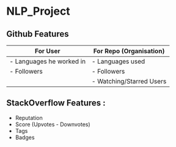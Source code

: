 # NLP_Project

##                       Github Features

|   For User              		|	For Repo (Organisation)     |    
| --------------------------------------|--------------------------------   |
|- Languages he worked in		|	- Languages used            |
|- Followers				|	- Followers                 |
|					|	- Watching/Starred Users    |
						

## StackOverflow Features :
- Reputation 
- Score (Upvotes - Downvotes)
- Tags
- Badges

